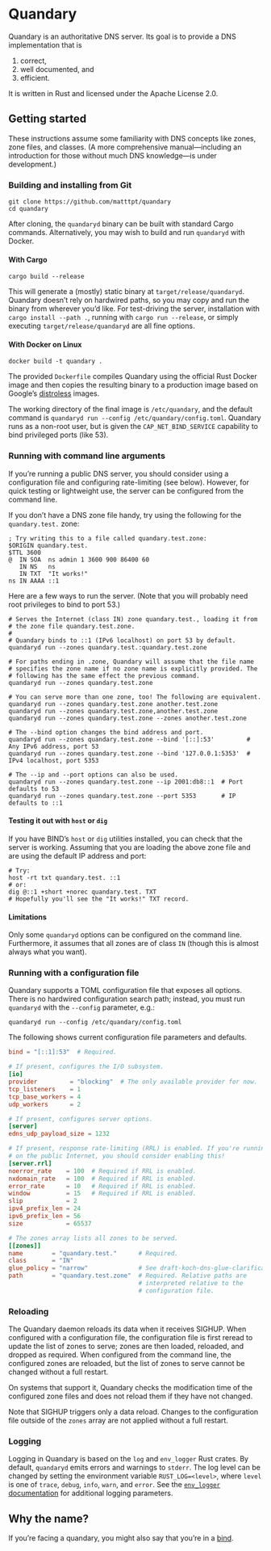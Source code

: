 # Quandary

Quandary is an authoritative DNS server. Its goal is to provide a DNS
implementation that is

1. correct,
2. well documented, and
3. efficient.

It is written in Rust and licensed under the Apache License 2.0.

## Getting started

These instructions assume some familiarity with DNS concepts like zones,
zone files, and classes. (A more comprehensive manual—including an
introduction for those without much DNS knowledge—is under development.)

### Building and installing from Git

```shell
git clone https://github.com/matttpt/quandary
cd quandary
```

After cloning, the `quandaryd` binary can be built with standard Cargo
commands. Alternatively, you may wish to build and run `quandaryd` with
Docker.

#### With Cargo

```shell
cargo build --release
```

This will generate a (mostly) static binary at
`target/release/quandaryd`. Quandary doesn’t rely on hardwired paths, so
you may copy and run the binary from wherever you’d like. For
test-driving the server, installation with `cargo install --path .`,
running with `cargo run --release`, or simply executing
`target/release/quandaryd` are all fine options.

#### With Docker on Linux

```shell
docker build -t quandary .
```

The provided `Dockerfile` compiles Quandary using the official Rust
Docker image and then copies the resulting binary to a production image
based on Google’s [distroless] images.

The working directory of the final image is `/etc/quandary`, and the
default command is `quandaryd run --config /etc/quandary/config.toml`.
Quandary runs as a non-root user, but is given the
`CAP_NET_BIND_SERVICE` capability to bind privileged ports (like 53).

### Running with command line arguments

If you’re running a public DNS server, you should consider using a
configuration file and configuring rate-limiting (see below). However,
for quick testing or lightweight use, the server can be configured from
the command line.

If you don’t have a DNS zone file handy, try using the following for the
`quandary.test.` zone:

```dns-zone
; Try writing this to a file called quandary.test.zone:
$ORIGIN quandary.test.
$TTL 3600
@  IN SOA  ns admin 1 3600 900 86400 60
   IN NS   ns
   IN TXT  "It works!"
ns IN AAAA ::1
```

Here are a few ways to run the server. (Note that you will probably need
root privileges to bind to port 53.)

```shell
# Serves the Internet (class IN) zone quandary.test., loading it from
# the zone file quandary.test.zone.
#
# Quandary binds to ::1 (IPv6 localhost) on port 53 by default.
quandaryd run --zones quandary.test.:quandary.test.zone

# For paths ending in .zone, Quandary will assume that the file name
# specifies the zone name if no zone name is explicitly provided. The
# following has the same effect the previous command.
quandaryd run --zones quandary.test.zone

# You can serve more than one zone, too! The following are equivalent.
quandaryd run --zones quandary.test.zone another.test.zone
quandaryd run --zones quandary.test.zone,another.test.zone
quandaryd run --zones quandary.test.zone --zones another.test.zone

# The --bind option changes the bind address and port.
quandaryd run --zones quandary.test.zone --bind '[::]:53'         # Any IPv6 address, port 53
quandaryd run --zones quandary.test.zone --bind '127.0.0.1:5353'  # IPv4 localhost, port 5353

# The --ip and --port options can also be used.
quandaryd run --zones quandary.test.zone --ip 2001:db8::1  # Port defaults to 53
quandaryd run --zones quandary.test.zone --port 5353       # IP defaults to ::1
```

#### Testing it out with `host` or `dig`

If you have BIND’s `host` or `dig` utilities installed, you can check
that the server is working. Assuming that you are loading the above zone
file and are using the default IP address and port:

```shell
# Try:
host -rt txt quandary.test. ::1
# or:
dig @::1 +short +norec quandary.test. TXT
# Hopefully you'll see the "It works!" TXT record.
```

#### Limitations

Only some `quandaryd` options can be configured on the command line.
Furthermore, it assumes that all zones are of class `IN` (though this is
almost always what you want).

### Running with a configuration file

Quandary supports a TOML configuration file that exposes all options.
There is no hardwired configuration search path; instead, you must run
`quandaryd` with the `--config` parameter, e.g.:

```shell
quandaryd run --config /etc/quandary/config.toml
```

The following shows current configuration file parameters and defaults.

```toml
bind = "[::1]:53"  # Required.

# If present, configures the I/O subsystem.
[io]
provider         = "blocking"  # The only available provider for now.
tcp_listeners    = 1
tcp_base_workers = 4
udp_workers      = 2

# If present, configures server options.
[server]
edns_udp_payload_size = 1232

# If present, response rate-limiting (RRL) is enabled. If you're running
# on the public Internet, you should consider enabling this!
[server.rrl]
noerror_rate    = 100  # Required if RRL is enabled.
nxdomain_rate   = 100  # Required if RRL is enabled.
error_rate      = 10   # Required if RRL is enabled.
window          = 15   # Required if RRL is enabled.
slip            = 2
ipv4_prefix_len = 24
ipv6_prefix_len = 56
size            = 65537

# The zones array lists all zones to be served.
[[zones]]
name        = "quandary.test."      # Required.
class       = "IN"
glue_policy = "narrow"              # See draft-koch-dns-glue-clarifications-05.
path        = "quandary.test.zone"  # Required. Relative paths are
                                    # interpreted relative to the
                                    # configuration file.
```

### Reloading

The Quandary daemon reloads its data when it receives SIGHUP. When
configured with a configuration file, the configuration file is first
reread to update the list of zones to serve; zones are then loaded,
reloaded, and dropped as required. When configured from the command
line, the configured zones are reloaded, but the list of zones to serve
cannot be changed without a full restart.

On systems that support it, Quandary checks the modification time of the
configured zone files and does not reload them if they have not changed.

Note that SIGHUP triggers only a data reload. Changes to the
configuration file outside of the `zones` array are not applied without
a full restart.

### Logging

Logging in Quandary is based on the `log` and `env_logger` Rust crates.
By default, `quandaryd` emits errors and warnings to `stderr`. The log
level can be changed by setting the environment variable
`RUST_LOG=<level>`, where `level` is one of `trace`, `debug`, `info`,
`warn`, and `error`. See the [`env_logger` documentation][env_logger]
for additional logging parameters.

## Why the name?

If you’re facing a quandary, you might also say that you’re in a
[bind][BIND].

[BIND]: https://www.isc.org/bind/
[distroless]: https://github.com/GoogleContainerTools/distroless
[env_logger]: https://docs.rs/env_logger/latest/env_logger/
